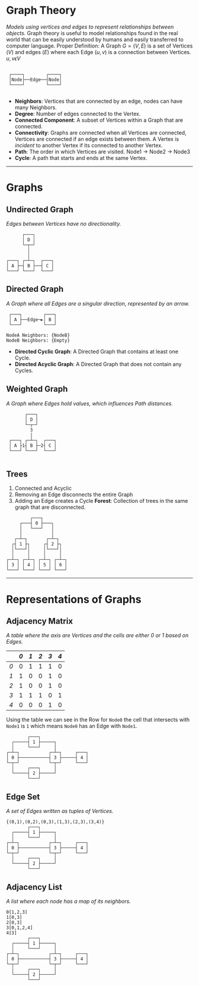 # Graph Theory
_Models using vertices and edges to represent relationships between objects._
Graph theory is useful to model relationships found in the real world that can be easily understood by humans and easily transferred to computer language.
Proper Definition:
A Graph $G=(V,E)$ is a set of Vertices ($V$) and edges ($E$) where each Edge $(u,v)$ is a connection between Vertices. $u,v \epsilon V$
``` ASCII
                      
 ┌────┐        ┌────┐ 
 │Node├──Edge──┤Node│ 
 └────┘        └────┘ 
                      
```
- **Neighbors**: Vertices that are connected by an edge, nodes can have many Neighbors.
- **Degree**: Number of edges connected to the Vertex.
- **Connected Component**: A subset of Vertices within a Graph that are connected.
- **Connectivity**: Graphs are connected when all Vertices are connected, Vertices are connected if an edge exists between them. A Vertex is _incident_ to another Vertex if its connected to another Vertex.
- **Path**: The order in which Vertices are visited. Node1 -> Node2 -> Node3
- **Cycle**: A path that starts and ends at the same Vertex.

---
# Graphs
## Undirected Graph
_Edges between Vertices have no directionality._
``` ASCII 
      ┌───┐       
      │ D │       
      └─┬─┘       
        │         
        │         
┌───┐ ┌─┴─┐  ┌───┐
│ A ├─┤ B ├──┤ C │
└───┘ └───┘  └───┘     
```

## Directed Graph
_A Graph where all Edges are a singular direction, represented by an arrow._
``` ASCII
 ┌───┐        ┌───┐ 
 │ A ├──Edge─►│ B │ 
 └───┘        └───┘ 
 
NodeA Neighbors: {NodeB}
NodeB Neighbors: {Empty}
```
- **Directed Cyclic Graph**: A Directed Graph that contains at least one Cycle.
- **Directed Acyclic Graph**: A Directed Graph that does not contain any Cycles.

## Weighted Graph
_A Graph where Edges hold values, which influences Path distances._
```ASCII
       ┌───┐        
       │ D │        
       └─┬─┘        
         3          
         │          
 ┌───┐ ┌─┴─┐  ┌───┐ 
 │ A ├1┤ B ├─2┤ C │ 
 └───┘ └───┘  └───┘ 
                    
```

## Trees
1. Connected and Acyclic
2. Removing an Edge disconnects the entire Graph
3. Adding an Edge creates a Cycle
**Forest**: Collection of trees in the same graph that are disconnected.
``` ASCII
         ┌───┐              
     ┌───┤ 0 ├───┐          
     │   └───┘   │          
     │           │          
   ┌─┴─┐       ┌─┴─┐        
  ┌┤ 1 ├┐     ┌┤ 2 ├┐       
  │└───┘│     │└───┘│       
  │     │     │     │       
┌─┴─┐ ┌─┴─┐ ┌─┴─┐ ┌─┴─┐     
│ 3 │ │ 4 │ │ 5 │ │ 6 │     
└───┘ └───┘ └───┘ └───┘     
```

---
# Representations of Graphs
## Adjacency Matrix
_A table where the axis are Vertices and the cells are either 0 or 1 based on Edges._

|     | *0* | *1* | *2* | *3* | *4* |
| --- | --- | --- | --- | --- | --- |
| *0* | 0   | 1   | 1   | 1   | 0   |
| *1* | 1   | 0   | 0   | 1   | 0   |
| *2* | 1   | 0   | 0   | 1   | 0   |
| *3* | 1   | 1   | 1   | 0   | 1   |
| *4* | 0   | 0   | 0   | 1   | 0   |
Using the table we can see in the Row for `Node0` the cell that intersects with `Node1` is `1` which means `Node0` has an Edge with `Node1`.
```ASCII
        ┌───┐                   
  ┌─────┤ 1 ├─────┐             
  │     └───┘     │             
┌─┴─┐           ┌─┴─┐     ┌───┐ 
│ 0 ├───────────┤ 3 ├─────┤ 4 │ 
└─┬─┘           └─┬─┘     └───┘ 
  │     ┌───┐     │             
  └─────┤ 2 ├─────┘             
        └───┘                   
```

## Edge Set
_A set of Edges written as tuples of Vertices._
```ASCII
{(0,1),(0,2),(0,3),(1,3),(2,3),(3,4)}
        ┌───┐                   
  ┌─────┤ 1 ├─────┐             
  │     └───┘     │             
┌─┴─┐           ┌─┴─┐     ┌───┐ 
│ 0 ├───────────┤ 3 ├─────┤ 4 │ 
└─┬─┘           └─┬─┘     └───┘ 
  │     ┌───┐     │             
  └─────┤ 2 ├─────┘             
        └───┘                   
```

## Adjacency List
_A list where each node has a map of its neighbors._
``` ASCII
0[1,2,3]
1[0,3]
2[0,3]
3[0,1,2,4]
4[3]
        ┌───┐                   
  ┌─────┤ 1 ├─────┐             
  │     └───┘     │             
┌─┴─┐           ┌─┴─┐     ┌───┐ 
│ 0 ├───────────┤ 3 ├─────┤ 4 │ 
└─┬─┘           └─┬─┘     └───┘ 
  │     ┌───┐     │             
  └─────┤ 2 ├─────┘             
        └───┘                   
```